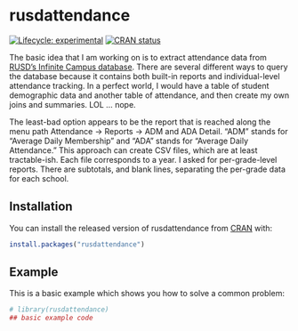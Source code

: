 
<!-- README.md is generated from README.Rmd. Please edit that file -->

# rusdattendance

<!-- badges: start -->

[![Lifecycle:
experimental](https://img.shields.io/badge/lifecycle-experimental-orange.svg)](https://lifecycle.r-lib.org/articles/stages.html#experimental)
[![CRAN
status](https://www.r-pkg.org/badges/version/rusdattendance)](https://CRAN.R-project.org/package=rusdattendance)
<!-- badges: end -->

The basic idea that I am working on is to extract attendance data from
[RUSD’s Infinite Campus database](https://racinewi.infinitecampus.org).
There are several different ways to query the database because it
contains both built-in reports and individual-level attendance tracking.
In a perfect world, I would have a table of student demographic data and
another table of attendance, and then create my own joins and summaries.
LOL … nope.

The least-bad option appears to be the report that is reached along the
menu path Attendance -> Reports -> ADM and ADA Detail. “ADM” stands for
“Average Daily Membership” and “ADA” stands for “Average Daily
Attendance.” This approach can create CSV files, which are at least
tractable-ish. Each file corresponds to a year. I asked for
per-grade-level reports. There are subtotals, and blank lines,
separating the per-grade data for each school.

## Installation

You can install the released version of rusdattendance from
[CRAN](https://CRAN.R-project.org) with:

``` r
install.packages("rusdattendance")
```

## Example

This is a basic example which shows you how to solve a common problem:

``` r
# library(rusdattendance)
## basic example code
```
